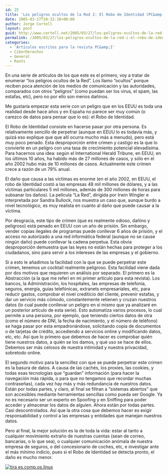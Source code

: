 ```yaml
---
id: 25
title: 'Los peligros ocultos de la Red I: El Robo de Identidad (PC&amp;I 28)'
date: 2005-03-27T10:32:10+00:00
author: Jorge Cortell
layout: post
guid: http://www.cortell.net/2005/03/27/los-peligros-ocultos-de-la-red-i-el-robo-de-identidad-pci-28/
permalink: /2005/03/27/los-peligros-ocultos-de-la-red-i-el-robo-de-identidad-pci-28/
categories:
  - 'Artí­culos escritos para la revista PC&amp;I'
  - CiberDerechos
  - General
  - Rants
---
```

En una serie de artí­culos de los que este es el primero, voy a tratar de enumerar &#8220;los peligros ocultos de la Red&#8221;. Los llamo &#8220;ocultos&#8221; porque reciben poca atención de los medios de comunicación y las autoridades, comparados con otros &#8220;peligros&#8221; (como puedan ser los virus, el spam, las estafas, etc), pero no por ello son menos dañinos.

Me gustarí­a empezar esta serie con un peligro que en los EEUU es toda una realidad desde hace años y en España no parece ser muy común (o carezco de datos para pensar que lo es): el Robo de Identidad.

El Robo de Identidad consiste en hacerse pasar por otra persona. Es relativamente sencillo de perpetrar (aunque en EEUU lo es todaví­a más, y quizá eso explique que que allí­ ocurra mucho más a menudo), pero está muy poco penado. Esta desproporción entre crimen y castigo es la que lo convierte en un peligro con una tasa de crecimiento potencial elevadí­sima. Para hacernos una idea: según el International Herald Tribune, en EEUU, en los últimos 10 años, ha habido más de 27 millones de casos, y sólo en el año 2002 hubo más de 10 millones de casos. Actualmente este crimen crece a razón de un 79% anual.

El daño que causa a las ví­ctimas es enorme (en el año 2002, en EEUU, el robo de Identidad costó a las empresas 48 mil millones de dólares, y a las ví­ctimas particulares 5 mil millones, además de 300 millones de horas para subsanar los daños). La pelí­cula &#8220;La Red&#8221;, dirigida por Irwin Wingler e interpretada por Sandra Bullock, nos muestra un caso que, aunque burdo a nivel tecnológico, es muy realista en cuanto al daño que puede causar a la ví­ctima.

Por desgracia, este tipo de crimen (que es realmente odioso, dañino y peligroso) está penado en EEUU con un año de prisión. Sin embargo, vender copias ilegales de programas puede conllevar 6 años de prisión, y el acceso no autorizado a una red informática federal (aunque no se cause ningún daño) puede conllevar la cadena perpetua. Esta obvia desproporción demuestra que las leyes no están hechas para proteger a los ciudadanos, sino para servir a los intereses de las empresas y el gobierno.

Si a esto le añadimos la facilidad con la que se puede perpetrar este crimen, tenemos un cocktail realmente peligroso. Esta facilidad viene dada por dos motivos que requieren un análisis por separado. El primero es la Abstracción (a la que me referí­ en mi primer artí­culo para esta revista). Los bancos, la Administración, los hospitales, las empresas de telefoní­a, seguros, energí­a, guí­as telefónicas, extranets empresariales, etc, para reducir gastos, comprobar el nivel crediticio del cliente, prevenir estafas, y dar un servicio más cómodo, constantemente retienen y cruzan nuestros datos (lo cual puede conllevar un peligro en sí­ mismo que ya analizaré en un posterior artí­culo de esta serie). Esto automatiza varios procesos, lo cual permite a una persona, por ejemplo, que teniendo ciertos datos de otra (como el número de DNI, la fecha de nacimiento, y el número de teléfono) se haga pasar por esta empadronándose, solicitando copia de documentos o de tarjetas de crédito, accediendo a servicios online y modificando datos, etc, etc. Así­ que lo primero que debemos de hacer es comprobar quién tiene nuestros datos, a quién se los damos, y qué uso se hace de ellos. Debemos ser más celosos de nuestra intimidad y nuestra privacidad, sobretodo online.

El segundo motivo para la sencillez con que se puede perpetrar este crimen es la basura de datos. A causa de las cachés, los proxies, las cookies, y todas esas tecnologí­as que &#8220;guardan&#8221; información (para hacer la navegación más rápida, o para que no tengamos que recordar muchas contraseñas), cada vez hay más y más redundancia de nuestros datos. Están por todas partes, y claro, al final se filtran a &#8220;sistemas abiertos&#8221; que son accesibles mediante herramientas sencillas como pueda ser Google. Ya no es necesario ser un experto en Spoofing y en Sniffing para poder acceder y almacenar los datos de alguien. Ahora están por todas partes. Casi descontrolados. Así­ que la otra cosa que debemos hacer es exigir responsabilidad y control a las empresas y entidades que manejan nuestros datos.

Pero al final, la mejor solución es la de toda la vida: estar al tanto a cualquier movimiento extraño de nuestras cuentas (sean de correo, bancarias, o lo que sea), o cualquier comunicación anómala de nuestra empresa de seguros, o del concesionario de coches, etc, e investigar ante el más mí­nimo indicio, pues si el Robo de Identidad se detecta pronto, el daño es mucho menor.

[<img src="http://tira.escomposlinux.org/ecol-203.png" alt="tira es.comp.os.linux" border="0" />](http://tira.escomposlinux.org/ecol-203.png)